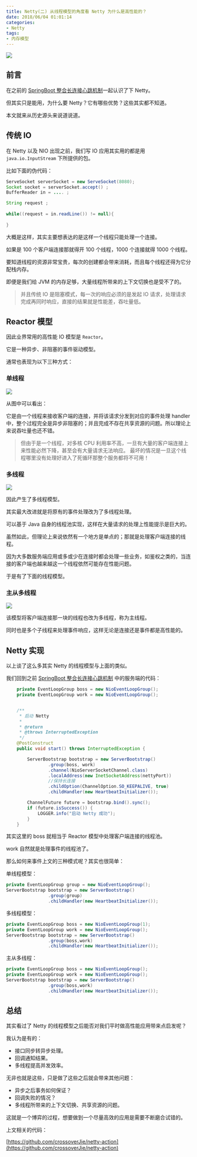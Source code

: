 ```yaml
---
title: Netty(二) 从线程模型的角度看 Netty 为什么是高性能的？
date: 2018/06/04 01:01:14       
categories: 
- Netty
tags: 
- 内存模型
---
```


![](https://ws1.sinaimg.cn/large/006tNc79gy1fsx42fcwsxj312v0ocjve.jpg)

## 前言

在之前的 [SpringBoot 整合长连接心跳机制](https://crossoverjie.top/2018/05/24/netty/Netty(1)TCP-Heartbeat/)一起认识了下 Netty。

但其实只是能用，为什么要 Netty？它有哪些优势？这些其实都不知道。

本文就来从历史源头来说道说道。

## 传统 IO

在 Netty 以及 NIO 出现之前，我们写 IO 应用其实用的都是用 `java.io.InputStream` 下所提供的包。  


比如下面的伪代码：

```java
ServeSocket serverSocket = new ServeSocket(8080);
Socket socket = serverSocket.accept() ;
BufferReader in = .... ;

String request ;
 
while((request = in.readLine()) != null){
	
}
```

大概是这样，其实主要想表达的是这样一个线程只能处理一个连接。

如果是 100 个客户端连接那就得开 100 个线程，1000 个连接就得 1000 个线程。

要知道线程的资源非常宝贵，每次的创建都会带来消耗，而且每个线程还得为它分配栈内存。

即便是我们给 JVM 的内存足够，大量线程所带来的上下文切换也是受不了的。

> 并且传统 IO 是阻塞模式，每一次的响应必须的是发起 IO 请求，处理请求完成再同时响应，直接的结果就是性能差，吞吐量低。

## Reactor 模型

因此业界常用的高性能 IO 模型是 `Reactor`。

它是一种异步、非阻塞的事件驱动模型。

通常也表现为以下三种方式：

### 单线程

![](https://ws4.sinaimg.cn/large/006tNc79gy1fsx4by9581j30k60aygn7.jpg)

从图中可以看出：

它是由一个线程来接收客户端的连接，并将该请求分发到对应的事件处理 handler 中，整个过程完全是异步非阻塞的；并且完成不存在共享资源的问题。所以理论上来说吞吐量也还不错。

> 但由于是一个线程，对多核 CPU 利用率不高，一旦有大量的客户端连接上来性能必然下降，甚至会有大量请求无法响应。
> 最坏的情况是一旦这个线程哪里没有处理好进入了死循环那整个服务都将不可用！

### 多线程

![](https://ws2.sinaimg.cn/large/006tNc79gy1fsx4cctol0j30k70dq40n.jpg)

因此产生了多线程模型。

其实最大改进就是将原有的事件处理改为了多线程处理。

可以基于 Java 自身的线程池实现，这样在大量请求的处理上性能提示是巨大的。

虽然如此，但理论上来说依然有一个地方是单点的；那就是处理客户端连接的线程。

因为大多数服务端应用或多或少在连接时都会处理一些业务，如鉴权之类的，当连接的客户端也越来越这一个线程依然可能存在性能问题。

于是有了下面的线程模型。

### 主从多线程

![](https://ws1.sinaimg.cn/large/006tNc79gy1fsx4iv4kmxj30gb0c0dha.jpg)

该模型将客户端连接那一块的线程也改为多线程，称为主线程。

同时也是多个子线程来处理事件响应，这样无论是连接还是事件都是高性能的。


## Netty 实现

以上谈了这么多其实 Netty 的线程模型与上面的类似。

我们回到之前 [SpringBoot 整合长连接心跳机制](https://crossoverjie.top/2018/05/24/netty/Netty(1)TCP-Heartbeat/) 中的服务端的代码：

```java
    private EventLoopGroup boss = new NioEventLoopGroup();
    private EventLoopGroup work = new NioEventLoopGroup();


    /**
     * 启动 Netty
     *
     * @return
     * @throws InterruptedException
     */
    @PostConstruct
    public void start() throws InterruptedException {

        ServerBootstrap bootstrap = new ServerBootstrap()
                .group(boss, work)
                .channel(NioServerSocketChannel.class)
                .localAddress(new InetSocketAddress(nettyPort))
                //保持长连接
                .childOption(ChannelOption.SO_KEEPALIVE, true)
                .childHandler(new HeartbeatInitializer());

        ChannelFuture future = bootstrap.bind().sync();
        if (future.isSuccess()) {
            LOGGER.info("启动 Netty 成功");
        }
    }
```

其实这里的 boss 就相当于 Reactor 模型中处理客户端连接的线程池。

work 自然就是处理事件的线程池了。

那么如何来事件上文的三种模式呢？其实也很简单：


单线程模型：

```java
private EventLoopGroup group = new NioEventLoopGroup();
ServerBootstrap bootstrap = new ServerBootstrap()
                .group(group)
                .childHandler(new HeartbeatInitializer());
```

多线程模型：

```java
private EventLoopGroup boss = new NioEventLoopGroup(1);
private EventLoopGroup work = new NioEventLoopGroup();
ServerBootstrap bootstrap = new ServerBootstrap()
                .group(boss,work)
                .childHandler(new HeartbeatInitializer());
```

主从多线程：

```java
private EventLoopGroup boss = new NioEventLoopGroup();
private EventLoopGroup work = new NioEventLoopGroup();
ServerBootstrap bootstrap = new ServerBootstrap()
                .group(boss,work)
                .childHandler(new HeartbeatInitializer());
```

## 总结

其实看过了 Netty 的线程模型之后能否对我们平时做高性能应用带来点启发呢？

我认为是有的：

- 接口同步转异步处理。
- 回调通知结果。
- 多线程提高并发效率。

无非也就是这些，只是做了这些之后就会带来其他问题：

- 异步之后事务如何保证？
- 回调失败的情况？
- 多线程所带来的上下文切换、共享资源的问题。

这就是一个博弈的过程，想要做到一个尽量高效的应用是需要不断磨合试错的。

上文相关的代码：

[https://github.com/crossoverJie/netty-action](https://github.com/crossoverJie/netty-action)